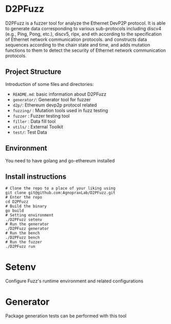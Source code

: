 # D2PFuzz

D2PFuzz is a fuzzer tool for analyze the Ethernet DevP2P protocol. It is able to generate data corresponding to various sub-protocols including discv4 (e.g., Ping, Pong, etc.), discv5, rlpx, and eth according to the specification of Ethernet network communication protocols. and constructs data sequences according to the chain state and time, and adds mutation functions to them to detect the security of Ethernet network communication protocols.

## Project Structure

Introduction of some files and directories:

- `README.md`: basic information about D2PFuzz
- `generator/`: Generator tool for fuzzer
- `d2p/`: Ethereum devp2p protocol related
- `fuzzing/` : Mutation tools used in fuzz testing
- `fuzzer` : Fuzzer testing tool
- `filler` : Data fill tool
- `utils/` : External Toolkit
- `test/`: Test Data

## Environment
You need to have golang and go-ethereum installed

## Install instructions

```shell
# Clone the repo to a place of your liking using
git clone git@github.com:AgnopraxLab/D2PFuzz.git
# Enter the repo
cd D2PFuzz
# Build the binary
go build
# Setting environment
./D2PFuzz setenv
# Run the generator
./D2PFuzz generator
# Run the bench
./D2PFuzz bench
# Run the fuzzer
./D2PFuzz run
```
# Setenv
Configure Fuzz's runtime environment and related configurations
# Generator
Package generation tests can be performed with this tool